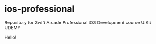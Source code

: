 # ios-professional
Repository for Swift Arcade Professional iOS Development course UIKit UDEMY

Hello!
